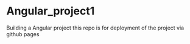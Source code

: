 # Angular_project1
Building a Angular project this repo is for deployment of the project via github pages 

